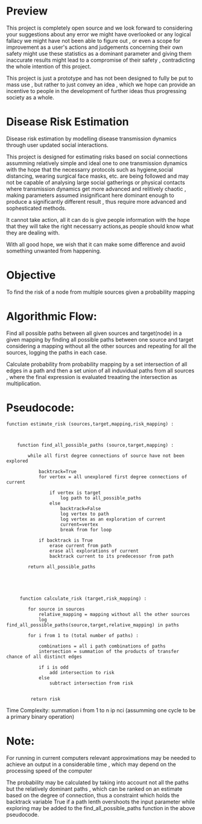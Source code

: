 # Preview

This project is completely open source and we look forward to considering your suggestions about any error we might have overlooked or any logical fallacy we might have not been able to figure out , or even a scope for improvement as a user's actions and judgements concerning their own safety might use these statistics as a dominant parameter and giving them inaccurate results might lead to a compromise of their safety , contradicting the whole intention of this project.

This project is just a prototype and has not been designed to fully  be put to mass use , but rather to just convey an idea , which we hope can provide an incentive to people in the development of further ideas thus progressing society as a whole.


# Disease Risk Estimation

Disease risk estimation by modelling disease transmission dynamics through user updated social interactions.

This project is designed for estimating risks based on social connections assumming relatively simple and ideal one to one transmission dynamics with the hope that the necessarry protocols such as hygiene,social distancing, wearing surgical face masks, etc. are being followed and may not be capable of analysing large social gatherings or physical contacts where transmission dynamics get more advanced and relitively chaotic , making parameters assumed insignificant here dominant enough to produce a significantly different result ,  thus require more advanced and sophesticated methods.

It cannot take action, all it can do is give people information with the hope that they will take the right necessarry actions,as people should know what they are dealing with.


With all good hope, we wish that it can make some difference and avoid something unwanted from happening.



# Objective

To find the risk of a node from multiple sources given a probability mapping
 



# Algorithmic Flow:


Find all possible paths between all given sources and target(node) in a given mapping by finding all possible paths between one source and target considering a mapping without all the other sources and repeating for all the sources, logging the paths in each case.

Calculate probability from probability mapping by a set intersection of all edges in a path and then a set union of all induvidual paths from all sources , where the final expression is evaluated treaating the intersection as multiplication.



# Pseudocode:

    function estimate_risk (sources,target,mapping,risk_mapping) :
        
        
        
        function find_all_possible_paths (source,target,mapping) :

            while all first degree connections of source have not been explored

                backtrack=True
                for vertex = all unexplored first degree connections of current
                    
                    if vertex is target
                        log path to all_possible_paths
                    else
                        backtrack=False
                        log vertex to path
                        log vertex as an exploration of current
                        current=vertex
                        break from for loop

                if backtrack is True
                    erase current from path
                    erase all explorations of current
                    backtrack current to its predecessor from path

            return all_possible_paths



         
         
         function calculate_risk (target,risk_mapping) :
            
            for source in sources
                relative_mapping = mapping without all the other sources
                log find_all_possible_paths(source,target,relative_mapping) in paths

            for i from 1 to (total number of paths) :

                combinations = all i path combinations of paths
                intersection = summation of the products of transfer chance of all distinct edges

                if i is odd
                    add intersection to risk
                else
                    subtract intersection from risk


             return risk


Time Complexity: summation i from 1 to n ip nci (assumming one cycle to be a primary binary operation)

# Note: 
For running in current computers relevant approximations may be needed to achieve an output in a considerable time , which may depend on the processing speed of the computer

The probability may be calculated by taking into account not all the paths but the relatively dominant paths ,  which can be ranked on an estimate based on the degree of connection, thus a constraint which holds the backtrack variable True if a path lenth overshoots the input parameter while exploring may be added to the 
find_all_possible_paths function in the above pseudocode.







